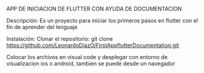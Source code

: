 APP DE INICIACION DE FLUTTER CON AYUDA DE DOCUMENTACION

Descripción: Es un proyecto para iniciar los primeros pasos en flutter con el fin de aprender del lenguaje

Instalación:
Clonar el repositorio: git clone https://github.com/LeonardoDiazO/FirstAppflutterDocumentation.git

Colocar los archivos en visual code y desplegar con entorno de visualizacion ios o android, tambien se puede desde un navegador 



